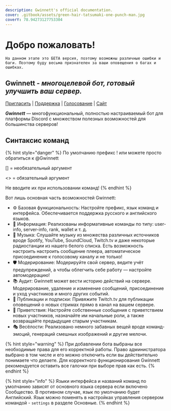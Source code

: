 ```yaml
---
description: Gwinnett's official documentation.
cover: .gitbook/assets/green-hair-tatsumaki-one-punch-man.jpg
coverY: 78.94273127753304
---
```


# Добро пожаловать!

`На данном этапе это БЕТА версия, поэтому возможны различные ошибки и баги. Поэтому буду весьма признателен за ваши оповещения о багах и ошибках.`

## Gwinnett _- многоцелевой бот, готовый улучшить ваш сервер._

[Пригласить](https://discord.com/oauth2/authorize?client\_id=669892920899272747\&permissions=2146958847\&scope=applications.commands%20bot) | [Поддержка](https://discord.gg/fXtuEAT) | [Голосование](https://top.gg/bot/669892920899272747/vote) | [Сайт](http://gwinnett.ru)

_**Gwinnett**_ — многофункциональный, полностью настраиваемый бот для платформы Discord с множеством полезных возможностей для большинства серверов!

## Синтаксис команд

{% hint style="danger" %}
По умолчанию префикс ! или можете просто обратиться к @Gwinnett

\[] = необязательный аргумент

<> = обязательный аргумент

Не вводите их при использовании команд!
{% endhint %}

Вот лишь основная часть возможностей Gwinnett:

* ⚙️ Базовая функциональность: Настройте префикс, язык команд и интерфейса. Обеспечивается поддержка русского и английского языков.
* 📝 Информация: Реализованы информативные команды по типу: user-info, server-info, rank, wallet и т. д.
* 🎵 Музыка: Слушайте музыку из множества различных источников вроде Spotify, YouTube, SoundCloud, Twitch.tv и даже некоторые радиостанции из нашего белого списка. Есть возможность настроить настроить сообщение плеера, автоматическое присоединение к голосовому каналу и не только!
* 🛡️ Модерирование: Модерируйте свой сервер, ведите учёт предупреждений, а чтобы облегчить себе работу — настройте автомодерацию!
* 📚 Аудит: Gwinnett может вести историю действий на сервере. Модерирование, удаление и изменение сообщений, присоединение и уход участников и много других событий.
* 📢 Публикации и подписки: Привяжите Twitch.tv для публикации оповещений о новых стримах прямо в канал на вашем сервере.
* 👋 Приветствия: Настройте собственные сообщения с приветствием новых участников, назначайте им начальные роли, а также возвращайте предыдущие старым участникам.
* 🎭 Весёлости: Реализовано немного забавных вещей вроде команд-эмоций, генераций смешных изображений и другие мелочи.

{% hint style="warning" %}
При добавлении бота выбраны все необходимые права для его корректной работы. Право администратора выбрано в том числе и его можно отключить если вы действительно понимаете что делаете. Для корректного функционирования Gwinnett рекомендуется оставить все галочки при выборе прав как есть.
{% endhint %}

{% hint style="info" %}
Языки интерфейса и названий команд по умолчанию зависят от основного языка сервера если включено Сообщество. В противном случае, язык по умолчанию будет Английский. Язык можно поменять в настройках управления сервером командой - `settings` в разделе Основные.
{% endhint %}

